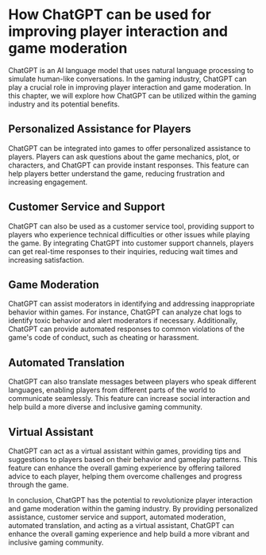 How ChatGPT can be used for improving player interaction and game moderation
==============================================================================================================

ChatGPT is an AI language model that uses natural language processing to simulate human-like conversations. In the gaming industry, ChatGPT can play a crucial role in improving player interaction and game moderation. In this chapter, we will explore how ChatGPT can be utilized within the gaming industry and its potential benefits.

Personalized Assistance for Players
-----------------------------------

ChatGPT can be integrated into games to offer personalized assistance to players. Players can ask questions about the game mechanics, plot, or characters, and ChatGPT can provide instant responses. This feature can help players better understand the game, reducing frustration and increasing engagement.

Customer Service and Support
----------------------------

ChatGPT can also be used as a customer service tool, providing support to players who experience technical difficulties or other issues while playing the game. By integrating ChatGPT into customer support channels, players can get real-time responses to their inquiries, reducing wait times and increasing satisfaction.

Game Moderation
---------------

ChatGPT can assist moderators in identifying and addressing inappropriate behavior within games. For instance, ChatGPT can analyze chat logs to identify toxic behavior and alert moderators if necessary. Additionally, ChatGPT can provide automated responses to common violations of the game's code of conduct, such as cheating or harassment.

Automated Translation
---------------------

ChatGPT can also translate messages between players who speak different languages, enabling players from different parts of the world to communicate seamlessly. This feature can increase social interaction and help build a more diverse and inclusive gaming community.

Virtual Assistant
-----------------

ChatGPT can act as a virtual assistant within games, providing tips and suggestions to players based on their behavior and gameplay patterns. This feature can enhance the overall gaming experience by offering tailored advice to each player, helping them overcome challenges and progress through the game.

In conclusion, ChatGPT has the potential to revolutionize player interaction and game moderation within the gaming industry. By providing personalized assistance, customer service and support, automated moderation, automated translation, and acting as a virtual assistant, ChatGPT can enhance the overall gaming experience and help build a more vibrant and inclusive gaming community.
